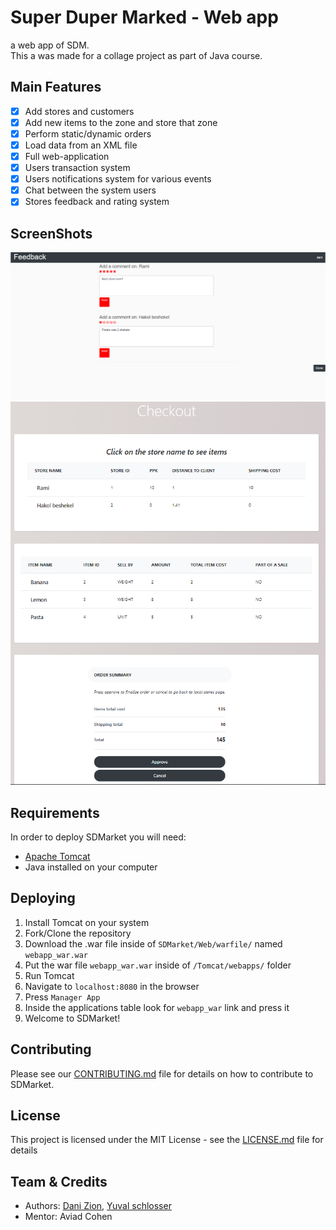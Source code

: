 # Super Duper Marked - Web app

a web app of SDM.  
This a was made for a collage project as part of Java course.

## Main Features

- [x] Add stores and customers
- [x] Add new items to the zone and store that zone
- [x] Perform static/dynamic orders
- [x] Load data from an XML file
- [x] Full web-application
- [x] Users transaction system
- [x] Users notifications system for various events
- [x] Chat between the system users
- [x] Stores feedback and rating system

## ScreenShots

![Feedback](https://github.com/danizion/SDM-Web/blob/master/ScreenShots/Feedback.PNG)
![summery](https://github.com/danizion/SDM-Web/blob/master/ScreenShots/orderSummery.PNG)

## Requirements
In order to deploy SDMarket you will need:
* [Apache Tomcat](http://tomcat.apache.org/)
* Java installed on your computer
    
## Deploying

1. Install Tomcat on your system
2. Fork/Clone the repository
3. Download the .war file inside of `SDMarket/Web/warfile/` named `webapp_war.war`
4. Put the war file `webapp_war.war` inside of `/Tomcat/webapps/` folder
5. Run Tomcat
6. Navigate to `localhost:8080` in the browser
7. Press `Manager App` 
8. Inside the applications table look for `webapp_war` link and press it
9. Welcome to SDMarket!


## Contributing

Please see our [CONTRIBUTING.md](CONTRIBUTING.md) file for details on how to contribute to SDMarket.

## License

This project is licensed under the MIT License - see the [LICENSE.md](LICENSE) file for details

## Team & Credits

- Authors: <a href="mailto:dani.zion87@gmail.com" target="_blank">Dani Zion</a>, <a href="mailto:yuval.schl@gmail.com" target="_blank">Yuval schlosser</a>
- Mentor: Aviad Cohen
